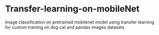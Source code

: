 # Transfer-learning-on-mobileNet
Image classification on pretrained mobilenet model using transfer learning for custom training on dog cat and pandas images datasets
